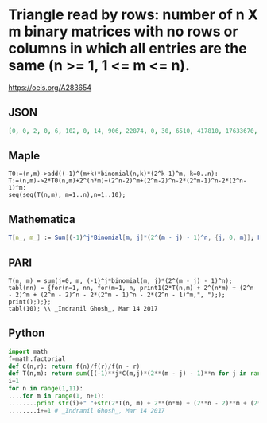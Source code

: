 # Triangle read by rows: number of n X m binary matrices with no rows or columns in which all entries are the same \(n \>\= 1, 1 <\= m <\= n\)\.
https://oeis.org/A283654
## JSON
```JSON
[0, 0, 2, 0, 6, 102, 0, 14, 906, 22874, 0, 30, 6510, 417810, 17633670, 0, 62, 42666, 6644714, 622433730, 46959933962, 0, 126, 267582, 99044946, 20218802310, 3204360965106, 451575174961302, 0, 254, 1641786, 1430529674, 630917888610, 208308918928634, 60134626974122946, 16271255119687320314]
```
## Maple
```Maple
T0:=(n,m)->add((-1)^(m+k)*binomial(n,k)*(2^k-1)^m, k=0..n):
T:=(n,m)->2*T0(n,m)+2^(n*m)+(2^n-2)^m+(2^m-2)^n-2*(2^m-1)^n-2*(2^n-1)^m:
seq(seq(T(n,m), m=1..n),n=1..10);
```
## Mathematica
```Mathematica
T[n_, m_] := Sum[(-1)^j*Binomial[m, j]*(2^(m - j) - 1)^n, {j, 0, m}]; Flatten[Table[2*T[n, m] + 2^(n*m) + (2^n - 2)^m + (2^m - 2)^n - 2*(2^m - 1)^n - 2*(2^n - 1)^m, {n, 10}, {m, n}]] (* _Indranil Ghosh_, Mar 14 2017 *)
```
## PARI
```PARI
T(n, m) = sum(j=0, m, (-1)^j*binomial(m, j)*(2^(m - j) - 1)^n);
tabl(nn) = {for(n=1, nn, for(m=1, n, print1(2*T(n,m) + 2^(n*m) + (2^n - 2)^m + (2^m - 2)^n - 2*(2^m - 1)^n - 2*(2^n - 1)^m,", ");); print(););};
tabl(10); \\ _Indranil Ghosh_, Mar 14 2017
```
## Python
```Python
import math
f=math.factorial
def C(n,r): return f(n)/f(r)/f(n - r)
def T(n,m): return sum([(-1)**j*C(m,j)*(2**(m - j) - 1)**n for j in range (0, m+1)])
i=1
for n in range(1,11):
....for m in range(1, n+1):
........print str(i)+" "+str(2*T(n, m) + 2**(n*m) + (2**n - 2)**m + (2**m - 2)**n - 2*(2**m - 1)**n - 2*(2**n - 1)**m)
........i+=1 # _Indranil Ghosh_, Mar 14 2017
```
